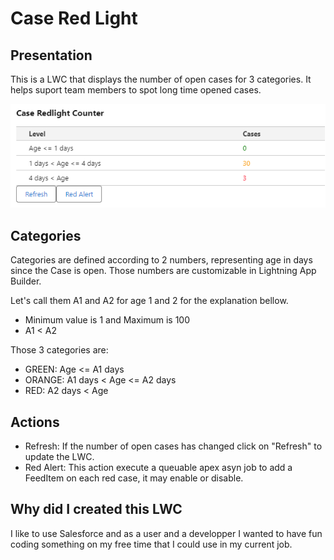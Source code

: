 # Case Red Light
## Presentation
This is a LWC that displays the number of open cases for 3 categories.
It helps suport team members to spot long time opened cases.

![Component image](https://github.com/ThomasIsHere/cases_red_light/blob/master/assets/lwc_ui.PNG)

## Categories
Categories are defined according to 2 numbers, representing age in days since the Case is open.
Those numbers are customizable in Lightning App Builder.

Let's call them A1 and A2 for age 1 and 2 for the explanation bellow.
* Minimum value is 1 and Maximum is 100
* A1 < A2

Those 3 categories are:
* GREEN: Age <= A1 days
* ORANGE: A1 days < Age <= A2 days
* RED: A2 days < Age

## Actions
* Refresh: If the number of open cases has changed click on "Refresh" to update the LWC.
* Red Alert: This action execute a queuable apex asyn job to add a FeedItem on each red case, it may enable or disable.

## Why did I created this LWC
I like to use Salesforce and as a user and a developper I wanted to have fun coding something on my free time that I could use in my current job.